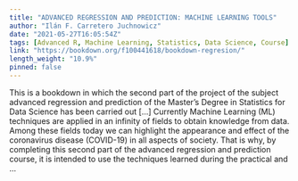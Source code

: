 ```yaml
---
title: "ADVANCED REGRESSION AND PREDICTION: MACHINE LEARNING TOOLS"
author: "Ilán F. Carretero Juchnowicz"
date: "2021-05-27T16:05:54Z"
tags: [Advanced R, Machine Learning, Statistics, Data Science, Course]
link: "https://bookdown.org/f100441618/bookdown-regresion/"
length_weight: "10.9%"
pinned: false
---
```


This is a bookdown in which the second part of the project of the subject advanced regression and prediction of the Master’s Degree in Statistics for Data Science has been carried out [...] Currently Machine Learning (ML) techniques are applied in an infinity of fields to obtain knowledge from data. Among these fields today we can highlight the appearance and effect of the coronavirus disease (COVID-19) in all aspects of society. That is why, by completing this second part of the advanced regression and prediction course, it is intended to use the techniques learned during the practical and ...

